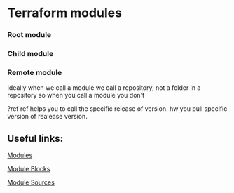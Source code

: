 # Terraform modules

### Root module
### Child module
### Remote module

Ideally when we call a module we call a repository, not a folder in a repository so when you call a module you don't 

?ref
ref helps you to call the specific release of version. hw you pull specific version of realease version.

## Useful links:

[Modules](https://www.terraform.io/docs/language/modules/index.html)

[Module Blocks](https://www.terraform.io/docs/language/modules/syntax.html)

[Module Sources](https://www.terraform.io/docs/language/modules/sources.html)